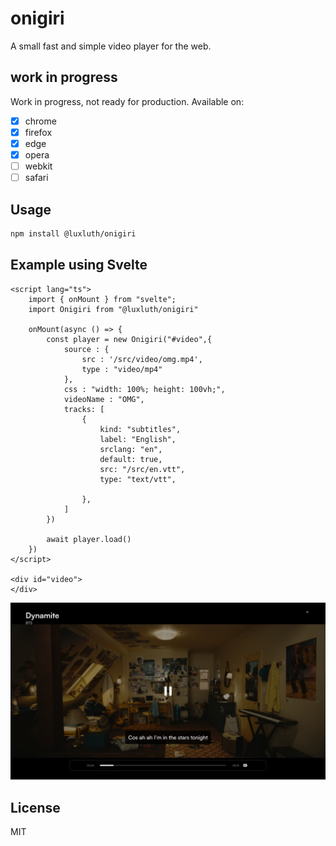 # onigiri

A small fast and simple video player for the web.

## work in progress

Work in progress, not ready for production.
Available on:

- [X] chrome
- [X] firefox
- [X] edge
- [X] opera
- [ ] webkit
- [ ] safari

## Usage

```bash
npm install @luxluth/onigiri

```

## Example using Svelte

```svelte
<script lang="ts">
    import { onMount } from "svelte";
    import Onigiri from "@luxluth/onigiri"

    onMount(async () => {
        const player = new Onigiri("#video",{
            source : {
                src : '/src/video/omg.mp4',
                type : "video/mp4"
            },
            css : "width: 100%; height: 100vh;",
            videoName : "OMG",
            tracks: [
                {
                    kind: "subtitles",
                    label: "English",
                    srclang: "en",
                    default: true,
                    src: "/src/en.vtt",
                    type: "text/vtt",

                },
            ]
        })

        await player.load()
    })
</script>

<div id="video">
</div>
```

![example](https://raw.githubusercontent.com/luxluth/onigiri/main/assets/exemple4.png)

## License

MIT
